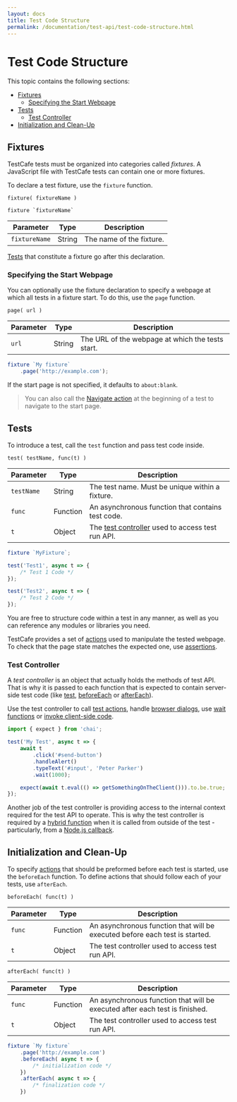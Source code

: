 ```yaml
---
layout: docs
title: Test Code Structure
permalink: /documentation/test-api/test-code-structure.html
---
```

# Test Code Structure

This topic contains the following sections:

* [Fixtures](#fixtures)
  * [Specifying the Start Webpage](#specifying-the-start-webpage)
* [Tests](#tests)
  * [Test Controller](#test-controller)
* [Initialization and Clean-Up](#initialization-and-clean-up)

## Fixtures

TestCafe tests must be organized into categories called *fixtures*.
A JavaScript file with TestCafe tests can contain one or more fixtures.

To declare a test fixture, use the `fixture` function.

```text
fixture( fixtureName )
```

```text
fixture `fixtureName`
```

Parameter     | Type   | Description
------------- | ------ | ------------------------
`fixtureName` | String | The name of the fixture.

[Tests](#tests) that constitute a fixture go after this declaration.

### Specifying the Start Webpage

You can optionally use the fixture declaration to specify a webpage at which all tests in a fixture start.
To do this, use the `page` function.

```text
page( url )
```

Parameter | Type   | Description
--------- | ------ | ------------------------------------------------
`url`     | String | The URL of the webpage at which the tests start.

```js
fixture `My fixture`
    .page('http://example.com');
```

If the start page is not specified, it defaults to `about:blank`.

> You can also call the [Navigate action](actions.md#navigate-action) at the beginning of a test
> to navigate to the start page.

## Tests

To introduce a test, call the `test` function and pass test code inside.

```text
test( testName, func(t) )
```

Parameter  | Type     | Description
---------- | -------- | --------------------------------------------------------------------
`testName` | String   | The test name. Must be unique within a fixture.
`func`     | Function | An asynchronous function that contains test code.
`t`        | Object   | The [test controller](#test-controller) used to access test run API.

```js
fixture `MyFixture`;

test('Test1', async t => {
    /* Test 1 Code */
});

test('Test2', async t => {
    /* Test 2 Code */
});
```

You are free to structure code within a test in any manner, as well as you can
reference any modules or libraries you need.

TestCafe provides a set of [actions](actions.md) used to manipulate the tested webpage.
To check that the page state matches the expected one, use [assertions](#assertions.md).

### Test Controller

A *test controller* is an object that actually holds the methods of test API. That is why it is
passed to each function that is expected to contain server-side test code (like [test](#tests),
[beforeEach](#initialization-and-clean-up) or [afterEach](#initialization-and-clean-up)).

Use the test controller to call [test actions](actions.md), handle [browser dialogs](handling-native-dialogs.md),
use [wait functions](wait-functions.md) or [invoke client-side code](executing-code-in-the-browser/index.md#self-invoking-client-code).

```js
import { expect } from 'chai';

test('My Test', async t => {
    await t
        .click('#send-button')
        .handleAlert()
        .typeText('#input', 'Peter Parker')
        .wait(1000);

    expect(await t.eval(() => getSomethingOnTheClient())).to.be.true;
});
```

Another job of the test controller is providing access to the internal context required for the test API to operate.
This is why the test controller is required by a [hybrid function](executing-code-in-the-browser/index.md#hybrid-functions) when it is
called from outside of the test - particularly, from a [Node.js callback](executing-code-in-the-browser/index.md#calling-hybrid-functions-from-nodejs-callbacks).

## Initialization and Clean-Up

To specify [actions](actions.md) that should be preformed before each test is started,
use the `beforeEach` function. To define actions that should follow each of your tests, use `afterEach`.

```text
beforeEach( func(t) )
```

Parameter | Type     | Description
--------- | -------- | ---------------------------------------------------------------------------
`func`    | Function | An asynchronous function that will be executed before each test is started.
`t`       | Object   | The test controller used to access test run API.

```text
afterEach( func(t) )
```

Parameter | Type     | Description
--------- | -------- | ---------------------------------------------------------------------------
`func`    | Function | An asynchronous function that will be executed after each test is finished.
`t`       | Object   | The test controller used to access test run API.

```js
fixture `My fixture`
    .page('http://example.com')
    .beforeEach( async t => {
        /* initialization code */
    })
    .afterEach( async t => {
        /* finalization code */
    })
```